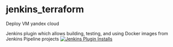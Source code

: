 # jenkins_terraform
Deploy VM yandex cloud

Jenkins plugin which allows building, testing, and using Docker images from Jenkins Pipeline projects
[![Jenkins Plugin Installs](https://img.shields.io/jenkins/plugin/i/docker-workflow.svg?color=blue)](https://plugins.jenkins.io/docker-workflow)
